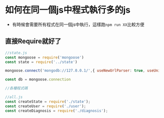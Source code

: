 # 如何在同一個js中程式執行多的js

- 有時候會需要所有程式在同一個js中執行，這樣跑`npm run XX`比較方便

## 直接Require就好了

```js
//state.js
const mongoose = require('mongoose')
const state = require('../state')

mongoose.connect('mongodb://127.0.0.1/',{ useNewUrlParser: true, useUnifiedTopology: true })

const db = mongoose.connection

//各種程式碼
```


```js
//all.js
const createState = require('./state');
const createUser = require('./user');
const createDiagnosis = require('./diagnosis');
```
